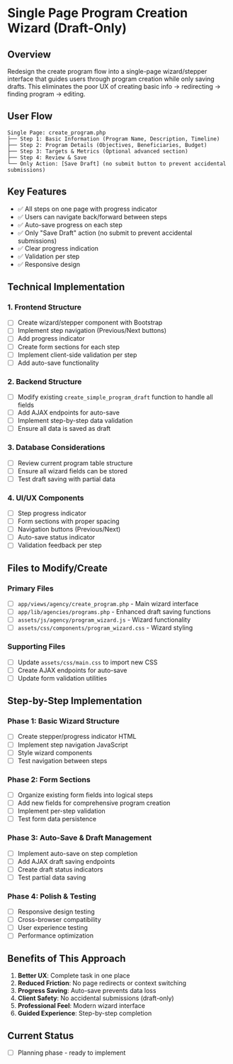 # Single Page Program Creation Wizard (Draft-Only)

## Overview
Redesign the create program flow into a single-page wizard/stepper interface that guides users through program creation while only saving drafts. This eliminates the poor UX of creating basic info → redirecting → finding program → editing.

## User Flow
```
Single Page: create_program.php
├── Step 1: Basic Information (Program Name, Description, Timeline)
├── Step 2: Program Details (Objectives, Beneficiaries, Budget)
├── Step 3: Targets & Metrics (Optional advanced section)
├── Step 4: Review & Save
└── Only Action: [Save Draft] (no submit button to prevent accidental submissions)
```

## Key Features
- ✅ All steps on one page with progress indicator
- ✅ Users can navigate back/forward between steps
- ✅ Auto-save progress on each step
- ✅ Only "Save Draft" action (no submit to prevent accidental submissions)
- ✅ Clear progress indication
- ✅ Validation per step
- ✅ Responsive design

## Technical Implementation

### 1. Frontend Structure
- [ ] Create wizard/stepper component with Bootstrap
- [ ] Implement step navigation (Previous/Next buttons)
- [ ] Add progress indicator
- [ ] Create form sections for each step
- [ ] Implement client-side validation per step
- [ ] Add auto-save functionality

### 2. Backend Structure
- [ ] Modify existing `create_simple_program_draft` function to handle all fields
- [ ] Add AJAX endpoints for auto-save
- [ ] Implement step-by-step data validation
- [ ] Ensure all data is saved as draft

### 3. Database Considerations
- [ ] Review current program table structure
- [ ] Ensure all wizard fields can be stored
- [ ] Test draft saving with partial data

### 4. UI/UX Components
- [ ] Step progress indicator
- [ ] Form sections with proper spacing
- [ ] Navigation buttons (Previous/Next)
- [ ] Auto-save status indicator
- [ ] Validation feedback per step

## Files to Modify/Create

### Primary Files
- [ ] `app/views/agency/create_program.php` - Main wizard interface
- [ ] `app/lib/agencies/programs.php` - Enhanced draft saving functions
- [ ] `assets/js/agency/program_wizard.js` - Wizard functionality
- [ ] `assets/css/components/program_wizard.css` - Wizard styling

### Supporting Files
- [ ] Update `assets/css/main.css` to import new CSS
- [ ] Create AJAX endpoints for auto-save
- [ ] Update form validation utilities

## Step-by-Step Implementation

### Phase 1: Basic Wizard Structure
- [ ] Create stepper/progress indicator HTML
- [ ] Implement step navigation JavaScript
- [ ] Style wizard components
- [ ] Test navigation between steps

### Phase 2: Form Sections
- [ ] Organize existing form fields into logical steps
- [ ] Add new fields for comprehensive program creation
- [ ] Implement per-step validation
- [ ] Test form data persistence

### Phase 3: Auto-Save & Draft Management
- [ ] Implement auto-save on step completion
- [ ] Add AJAX draft saving endpoints
- [ ] Create draft status indicators
- [ ] Test partial data saving

### Phase 4: Polish & Testing
- [ ] Responsive design testing
- [ ] Cross-browser compatibility
- [ ] User experience testing
- [ ] Performance optimization

## Benefits of This Approach
1. **Better UX**: Complete task in one place
2. **Reduced Friction**: No page redirects or context switching
3. **Progress Saving**: Auto-save prevents data loss
4. **Client Safety**: No accidental submissions (draft-only)
5. **Professional Feel**: Modern wizard interface
6. **Guided Experience**: Step-by-step completion

## Current Status
- [ ] Planning phase - ready to implement
